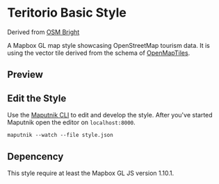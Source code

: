 # Teritorio Basic Style

Derived from [OSM Bright](https://github.com/openmaptiles/osm-bright-gl-style)

A Mapbox GL map style showcasing OpenStreetMap tourism data.
It is using the vector tile derived from the schema of [OpenMapTiles](https://github.com/openmaptiles/openmaptiles).

## Preview

## Edit the Style

Use the [Maputnik CLI](http://openmaptiles.org/docs/style/maputnik/) to edit and develop the style.
After you've started Maputnik open the editor on `localhost:8000`.

```
maputnik --watch --file style.json
```

## Depencency

This style require at least the Mapbox GL JS version 1.10.1.
